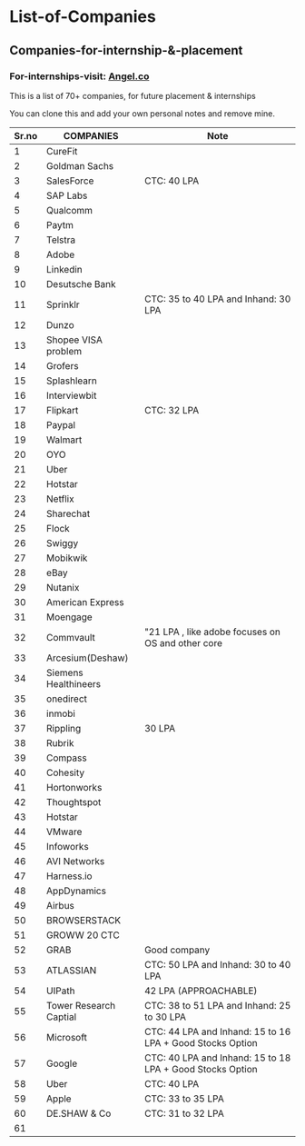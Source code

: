 # List-of-Companies
## Companies-for-internship-&-placement
### For-internships-visit: [Angel.co](https://angel.co/)

This is a list of 70+ companies, for future placement &amp; internships

You can clone this and add your own personal notes and remove mine.

|Sr.no | COMPANIES           | Note                                                               |
| --- | -------------------- | ------------------------------------------------------------------ |
| 1   | CureFit              |                                                                    |
| 2   | Goldman Sachs        |                                                                    |
| 3   | SalesForce           |   CTC: 40 LPA                                                      |
| 4   | SAP Labs             |                                                                    |
| 5   | Qualcomm             |                                                                    |
| 6   | Paytm                |                                                                    |
| 7   | Telstra              |                                                                    |
| 8   | Adobe                |                                                                    |
| 9   | Linkedin             |                                                                    |
| 10  | Desutsche Bank       |                                                                    |
| 11  | Sprinklr             |  CTC: 35 to 40 LPA and Inhand: 30 LPA                              |
| 12  | Dunzo                |                                                                    |
| 13  | Shopee VISA problem  |                                                                    |
| 14  | Grofers              |                                                                    |
| 15  | Splashlearn          |                                                                    |
| 16  | Interviewbit         |                                                                    |
| 17  | Flipkart             |  CTC: 32 LPA                                                       |
| 18  | Paypal               |                                                                    |
| 19  | Walmart              |                                                                    |
| 20  | OYO                  |                                                                    |
| 21  | Uber                 |                                                                    |
| 22  | Hotstar              |                                                                 |
| 23  | Netflix              |                                                                    |
| 24  | Sharechat            |                                                                    |
| 25  | Flock                |                                                                    |
| 26  | Swiggy               |                                                                    |
| 27  | Mobikwik             |                                                                    |
| 28  | eBay                 |                                                                    |
| 29  | Nutanix              |                                                                    |
| 30  | American Express     |                                                                    |
| 31  | Moengage             |                                                                    |
| 32  | Commvault            | "21 LPA , like adobe focuses on OS and other core                  |
| 33  | Arcesium(Deshaw)     |                                                                    |
| 34  | Siemens Healthineers |                                                                    |
| 35  | onedirect            |                                                                    |
| 36  | inmobi               |                                                                    |
| 37  | Rippling             | 30 LPA                                                             |
| 38  | Rubrik               |                                                                    |
| 39  | Compass              |                                                                    |
| 40  | Cohesity             |                                                                    |
| 41  | Hortonworks          |                                                                    |
| 42  | Thoughtspot          |                                                                    |
| 43  | Hotstar              |                                                                    |
| 44  | VMware               |                                                                    |
| 45  | Infoworks            |                                                                    |
| 46  | AVI Networks         |                                                                    |
| 47  | Harness.io           |                                                                    |
| 48  | AppDynamics          |                                                                    |
| 49  | Airbus               |                                                                    |
| 50  | BROWSERSTACK         |                                                                    |
| 51  | GROWW 20 CTC         |                                                                    |
| 52  | GRAB                 | Good company                                                       |
| 53  | ATLASSIAN            |  CTC: 50 LPA and Inhand: 30 to 40 LPA                              |
| 54  | UIPath               | 42 LPA (APPROACHABLE)                                              |
| 55  |Tower Research Captial|  CTC: 38 to 51 LPA and Inhand: 25 to 30 LPA                        |
| 56  | Microsoft            |  CTC: 44 LPA and Inhand: 15 to 16 LPA + Good Stocks Option         |
| 57  | Google               |  CTC: 40 LPA and Inhand: 15 to 18 LPA + Good Stocks Option         |
| 58  | Uber                 |  CTC: 40 LPA                                                       |
| 59  | Apple                |  CTC: 33 to 35 LPA                                                 |  
| 60  | DE.SHAW & Co         |  CTC: 31 to 32 LPA                                                 |
| 61  |
